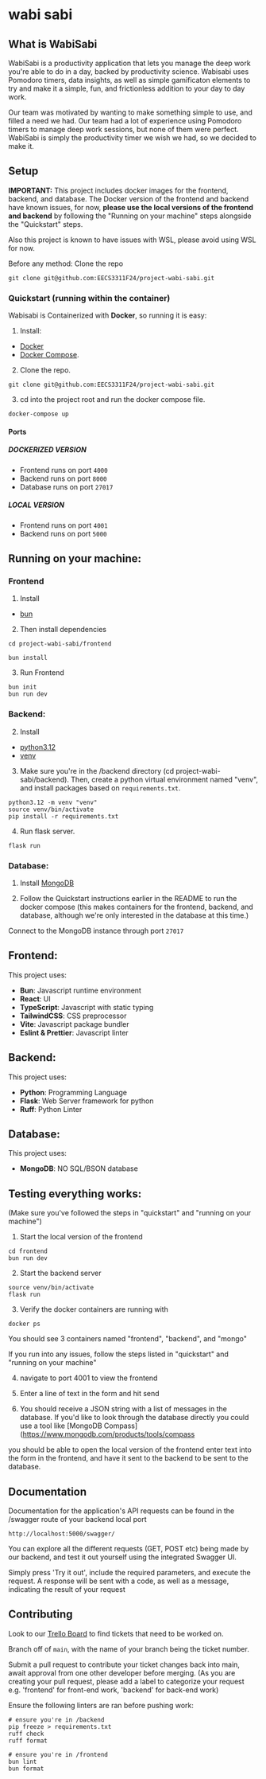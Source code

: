 # wabi sabi

## What is WabiSabi

WabiSabi is a productivity application that lets you manage the deep work you're able to do in a day, backed by productivity science. Wabisabi uses Pomodoro timers, data insights, as well as simple gamificaton elements to try and make it a simple, fun, and frictionless addition to your day to day work.

Our team was motivated by wanting to make something simple to use, and filled a need we had. Our team had a lot of experience using Pomodoro timers to manage deep work sessions, but none of them were perfect. WabiSabi is simply the productivity timer we wish we had, so we decided to make it.

## Setup

**IMPORTANT:** This project includes docker images for the frontend, backend, and database. 
The Docker version of the frontend and backend have known issues, for now, **please use the local versions of the frontend and backend** by following the "Running on your machine" steps alongside the "Quickstart" steps.

Also this project is known to have issues with WSL, please avoid using WSL for now.

Before any method: Clone the repo

```
git clone git@github.com:EECS3311F24/project-wabi-sabi.git
```

### Quickstart (running within the container)

Wabisabi is Containerized with **Docker**, so running it is easy:

1. Install:

- [Docker](https://docs.docker.com/engine/install/)
- [Docker Compose](https://docs.docker.com/compose/install/).

2. Clone the repo.

```
git clone git@github.com:EECS3311F24/project-wabi-sabi.git
```

3. cd into the project root and run the docker compose file.

```
docker-compose up
```

#### Ports

##### DOCKERIZED VERSION
- Frontend runs on port `4000`
- Backend runs on port `8000`
- Database runs on port `27017`

##### LOCAL VERSION
- Frontend runs on port `4001`
- Backend runs on port `5000`

## Running on your machine:

### Frontend

1. Install

- [bun](https://bun.sh/)

2. Then install dependencies

```
cd project-wabi-sabi/frontend

bun install
```

3. Run Frontend

```
bun init
bun run dev
```

### Backend:

2. Install

- [python3.12](https://www.python.org/downloads/release/python-3120/)
- [venv](https://realpython.com/python-virtual-environments-a-primer/)

3. Make sure you're in the /backend directory (cd project-wabi-sabi/backend). Then, create a python virtual environment named "venv", and install packages based on `requirements.txt`. 
```
python3.12 -m venv "venv"
source venv/bin/activate
pip install -r requirements.txt
```

4. Run flask server.

```
flask run
```

### Database:

1. Install [MongoDB](https://www.mongodb.com/docs/manual/administration/install-community/)

2. Follow the Quickstart instructions earlier in the README to run the docker compose (this makes containers for the frontend, backend, and database, although we're only interested in the database at this time.)

Connect to the MongoDB instance through port `27017`

## Frontend:

This project uses:

- **Bun**: Javascript runtime environment
- **React**: UI
- **TypeScript**: Javascript with static typing
- **TailwindCSS**: CSS preprocessor
- **Vite**: Javascript package bundler
- **Eslint & Prettier**: Javascript linter

## Backend:

This project uses:

- **Python**: Programming Language
- **Flask**: Web Server framework for python
- **Ruff**: Python Linter

## Database:

This project uses:

- **MongoDB**: NO SQL/BSON database

## Testing everything works:
(Make sure you've followed the steps in "quickstart" and "running on your machine")
1. Start the local version of the frontend
``` 
cd frontend
bun run dev
```
2. Start the backend server
``` 
source venv/bin/activate
flask run
```
3. Verify the docker containers are running with 
``` 
docker ps
```
You should see 3 containers named "frontend", "backend", and "mongo"

If you run into any issues, follow the steps listed in "quickstart" and "running on your machine"

4. navigate to port 4001 to view the frontend

5. Enter a line of text in the form and hit send

6. You should receive a JSON string with a list of messages in the database. If you'd like to look through the database directly you could use a tool like [MongoDB Compass](https://www.mongodb.com/products/tools/compass

you should be able to open the local version of the frontend enter text into the form in the frontend, and have it sent to the backend to be sent to the database.

## Documentation
Documentation for the application's API requests can be found in the /swagger route of your backend local port
```
http://localhost:5000/swagger/
```
You can explore all the different requests (GET, POST etc) being made by our backend, and test it out yourself using the integrated Swagger UI.

Simply press 'Try it out', include the required parameters, and execute the request. A response will be sent with a code, as well as a message, indicating the
result of your request


## Contributing

Look to our [Trello Board](https://trello.com/invite/b/66eddb6910376903ff1f7fd4/ATTIcb1d460a76c0853aa443feed20988fe38035A199/wabi-sabi) to find tickets that need to be worked on.

Branch off of `main`, with the name of your branch being the ticket number.

Submit a pull request to contribute your ticket changes back into main, await approval from one other developer before merging.
(As you are creating your pull request, please add a label to categorize your request e.g. 'frontend' for front-end work, 'backend' for back-end work)

Ensure the following linters are ran before pushing work:

```
# ensure you're in /backend
pip freeze > requirements.txt
ruff check
ruff format

# ensure you're in /frontend
bun lint
bun format
```
